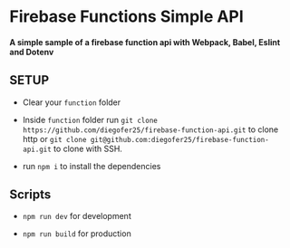 # Firebase Functions Simple API
#### A simple sample of a firebase function api with Webpack, Babel, Eslint and Dotenv

## SETUP
- Clear your `function` folder

- Inside `function` folder run `git clone https://github.com/diegofer25/firebase-function-api.git` to clone http or `git clone git@github.com:diegofer25/firebase-function-api.git` to clone with SSH.

- run `npm i` to install the dependencies

## Scripts
- `npm run dev` for development

- `npm run build` for production
